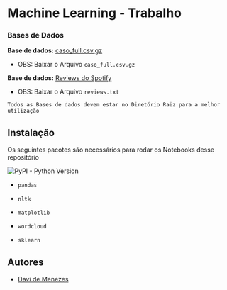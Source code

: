 # Machine Learning - Trabalho

### Bases de Dados

**Base de dados:** [caso_full.csv.gz](https://brasil.io/dataset/covid19/files/)

- OBS: Baixar o Arquivo `caso_full.csv.gz`

**Base de dados:** [Reviews do Spotify](https://www.kaggle.com/datasets/mfaaris/spotify-app-reviews-2022/)

- OBS: Baixar o Arquivo `reviews.txt`

`Todos as Bases de dados devem estar no Diretório Raiz para a melhor utilização`

## Instalação

Os seguintes pacotes são necessários para rodar os Notebooks desse repositório

![PyPI - Python Version](https://img.shields.io/pypi/pyversions/pandas)



- `pandas`

- `nltk`

- `matplotlib`

- `wordcloud`

- `sklearn`


## Autores

- [Davi de Menezes](https://www.github.com/menezs)